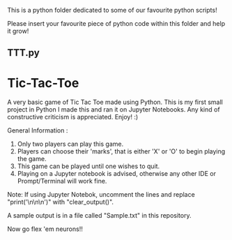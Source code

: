 This is a python folder dedicated to some of our favourite python scripts!

Please insert your favourite piece of python code within this folder and help it grow!

## TTT.py
# Tic-Tac-Toe
A very basic game of Tic Tac Toe made using Python. This is my first small project in Python I made this and ran it on Jupyter Notebooks. Any kind of constructive criticism is appreciated. Enjoy! :)

General Information :
1. Only two players can play this game.
2. Players can choose their 'marks', that is either 'X' or 'O' to begin playing the game.
3. This game can be played until one wishes to quit.
4. Playing on a Jupyter notebook is advised, otherwise any other IDE or Prompt/Terminal will work fine.

Note: If using Jupyter Notebok, uncomment the lines and replace "print('\n\n\n')" with "clear_output()".

A sample output is in a file called "Sample.txt" in this repository.

Now go flex 'em neurons!!
 
